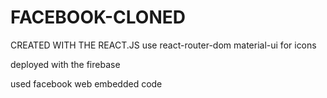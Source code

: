 # FACEBOOK-CLONED
CREATED WITH THE REACT.JS
use react-router-dom
material-ui for icons

deployed with the firebase

used facebook web embedded code  


